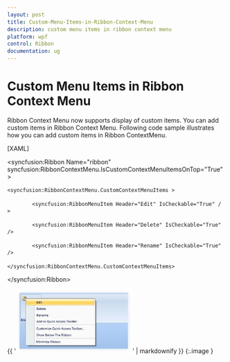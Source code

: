 ```yaml
---
layout: post
title: Custom-Menu-Items-in-Ribbon-Context-Menu
description: custom menu items in ribbon context menu
platform: wpf
control: Ribbon
documentation: ug
---
```


# Custom Menu Items in Ribbon Context Menu

Ribbon Context Menu now supports display of custom items. You can add custom items in Ribbon Context Menu. Following code sample illustrates how you can add custom items in Ribbon ContextMenu.



[XAML]



<syncfusion:Ribbon Name="ribbon" syncfusion:RibbonContextMenu.IsCustomContextMenuItemsOnTop="True" >

 	<syncfusion:RibbonContextMenu.CustomContextMenuItems >                

       		<syncfusion:RibbonMenuItem Header="Edit" IsCheckable="True" / >                  

       		<syncfusion:RibbonMenuItem Header="Delete" IsCheckable="True"  />                               

       		<syncfusion:RibbonMenuItem Header="Rename" IsCheckable="True"  />                                

 	</syncfusion:RibbonContextMenu.CustomContextMenuItems>

</syncfusion:Ribbon>



{{ '![](Custom-Menu-Items-in-Ribbon-Context-Menu_images/Custom-Menu-Items-in-Ribbon-Context-Menu_img1.jpeg)' | markdownify }}
{:.image }




